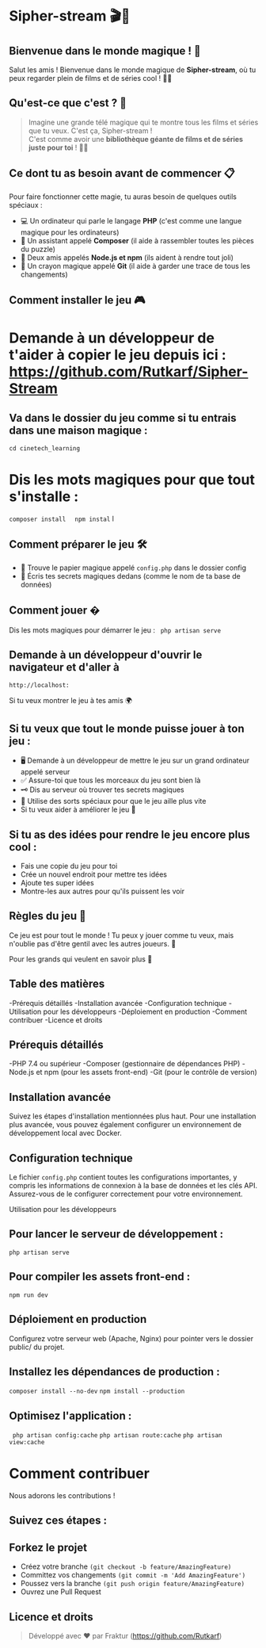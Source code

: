 # Sipher-stream 🎬🍿

## Bienvenue dans le monde magique ! 🌈

Salut les amis ! Bienvenue dans le monde magique de **Sipher-stream**, où tu peux regarder plein de films et de séries cool ! 🌟🎥

## Qu'est-ce que c'est ? 🤔

> Imagine une grande télé magique qui te montre tous les films et séries que tu veux. C'est ça, Sipher-stream !  
> C'est comme avoir une **bibliothèque géante de films et de séries juste pour toi** ! 🎥🍿

## Ce dont tu as besoin avant de commencer 📋

Pour faire fonctionner cette magie, tu auras besoin de quelques outils spéciaux :

- 💻 Un ordinateur qui parle le langage **PHP** (c'est comme une langue magique pour les ordinateurs)
- 🧩 Un assistant appelé **Composer** (il aide à rassembler toutes les pièces du puzzle)
- 🎨 Deux amis appelés **Node.js et npm** (ils aident à rendre tout joli)
- 📝 Un crayon magique appelé **Git** (il aide à garder une trace de tous les changements)

## Comment installer le jeu 🎮

# Demande à un développeur de t'aider à copier le jeu depuis ici : https://github.com/Rutkarf/Sipher-Stream

## Va dans le dossier du jeu comme si tu entrais dans une maison magique :
``` cd cinetech_learning ```

# Dis les mots magiques pour que tout s'installe :
```composer install ```
``` npm instal``` l 

## Comment préparer le jeu 🛠️
- 📄 Trouve le papier magique appelé ```config.php``` dans le dossier config
- 🔐 Écris tes secrets magiques dedans (comme le nom de ta base de données)

## Comment jouer �
Dis les mots magiques pour démarrer le jeu :
``` php artisan serve```

## Demande à un développeur d'ouvrir le navigateur et d'aller à 
``` http://localhost: ```

Si tu veux montrer le jeu à tes amis 🌍

## Si tu veux que tout le monde puisse jouer à ton jeu :
- 🖥️ Demande à un développeur de mettre le jeu sur un grand ordinateur appelé serveur
- ✅ Assure-toi que tous les morceaux du jeu sont bien là
- 🗝️ Dis au serveur où trouver tes secrets magiques
- 🚀 Utilise des sorts spéciaux pour que le jeu aille plus vite
- Si tu veux aider à améliorer le jeu 🙌

## Si tu as des idées pour rendre le jeu encore plus cool :

- Fais une copie du jeu pour toi
- Crée un nouvel endroit pour mettre tes idées
- Ajoute tes super idées
- Montre-les aux autres pour qu'ils puissent les voir

## Règles du jeu 📜
Ce jeu est pour tout le monde ! Tu peux y jouer comme tu veux, mais n'oublie pas d'être gentil avec les autres joueurs. 🤝

Pour les grands qui veulent en savoir plus 🧐

## Table des matières
-Prérequis détaillés
-Installation avancée
-Configuration technique
-Utilisation pour les développeurs
-Déploiement en production
-Comment contribuer
-Licence et droits

## Prérequis détaillés
-PHP 7.4 ou supérieur
-Composer (gestionnaire de dépendances PHP)
-Node.js et npm (pour les assets front-end)
-Git (pour le contrôle de version)

## Installation avancée
Suivez les étapes d'installation mentionnées plus haut. Pour une installation plus avancée, vous pouvez également configurer un environnement de développement local avec Docker.

## Configuration technique
Le fichier ``` config.php ``` contient toutes les configurations importantes, y compris les informations de connexion à la base de données et les clés API. Assurez-vous de le configurer correctement pour votre environnement.

Utilisation pour les développeurs

## Pour lancer le serveur de développement :
``` php artisan serve ```

## Pour compiler les assets front-end :
``` npm run dev ```

## Déploiement en production
Configurez votre serveur web (Apache, Nginx) pour pointer vers le dossier public/ du projet.

## Installez les dépendances de production :
``` composer install --no-dev ```
``` npm install --production ```

## Optimisez l'application :
``` php artisan config:cache``` 
``` php artisan route:cache ```
``` php artisan view:cache ```

# Comment contribuer
 Nous adorons les contributions !

## Suivez ces étapes :

## Forkez le projet
- Créez votre branche ```(git checkout -b feature/AmazingFeature)```
- Committez vos changements ```(git commit -m 'Add AmazingFeature')```
- Poussez vers la branche ```(git push origin feature/AmazingFeature)```
- Ouvrez une Pull Request

## Licence et droits
> Développé avec ❤️ par Fraktur (https://github.com/Rutkarf)


